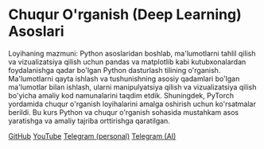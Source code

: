 # Chuqur O'rganish (Deep Learning) Asoslari

Loyihaning mazmuni: Python asoslaridan boshlab, ma'lumotlarni tahlil qilish va vizualizatsiya qilish uchun pandas va matplotlib kabi kutubxonalardan foydalanishga qadar bo'lgan Python dasturlash tilining o'rganish. Ma'lumotlarni qayta ishlash va tushunishning asosiy qadamlari bo'lgan ma'lumotlar bilan ishlash, ularni manipulyatsiya qilish va vizualizatsiya qilish bo'yicha amaliy kod namunalarini taqdim etdik. Shuningdek, PyTorch yordamida chuqur o'rganish loyihalarini amalga oshirish uchun ko'rsatmalar berildi. Bu kurs Python va chuqur o'rganish sohasida mustahkam asos yaratishga va amaliy tajriba orttirishga qaratilgan.

[GitHub](https://github.com/ikboljon/chuqur_organish_asoslari)
[YouTube](https://www.youtube.com/@ikboljonsobirov)
[Telegram (personal)](https://t.me/ikboljonsobirov)
[Telegram (AI)](https://t.me/ikboljonsobirov_ai)

